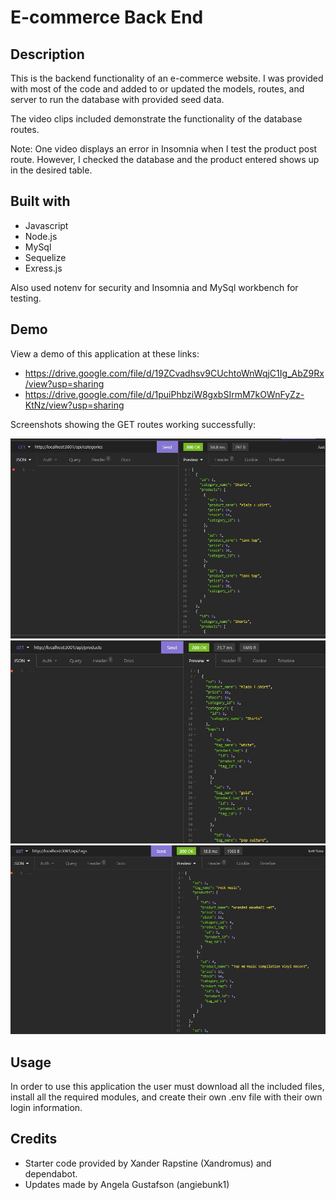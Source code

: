 # E-commerce Back End

## Description

This is the backend functionality of an e-commerce website.  I was provided with most of the code and added to or updated the models, routes, and server to run the database with provided seed data.  

The video clips included demonstrate the functionality of the database routes.  

Note: One video displays an error in Insomnia when I test the product post route.  However, I checked the database and the product entered shows up in the desired table.  

## Built with 

-  Javascript
-  Node.js
-  MySql
-  Sequelize
-  Exress.js

Also used notenv for security and Insomnia and MySql workbench for testing. 

## Demo

View a demo of this application at these links:

-  https://drive.google.com/file/d/19ZCvadhsv9CUchtoWnWqjC1Ig_AbZ9Rx/view?usp=sharing
-  https://drive.google.com/file/d/1puiPhbziW8gxbSIrmM7kOWnFyZz-KtNz/view?usp=sharing

Screenshots showing the GET routes working successfully:

![Screenshot1](./Screenshot1.jpg)
![Screenshot2](./Screenshot2.jpg)
![Screenshot3](./Screenshot3.jpg)

## Usage

In order to use this application the user must download all the included files, install all the required modules, and create their own .env file with their own login information.  

## Credits
-  Starter code provided by Xander Rapstine (Xandromus) and dependabot.
-  Updates made by Angela Gustafson (angiebunk1)